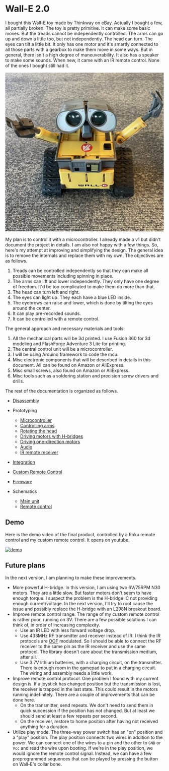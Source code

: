 # Wall-E 2.0

I bought this Wall-E toy made by Thinkway on eBay. Actually I bought a few, all partially  broken. The toy is pretty primitive. It can make some basic moves. But the treads cannot be independently controlled. The arms can go up and down a little too, but not independently. The head can turn. The eyes can tilt a little bit. It only has one motor and it's smartly connected to all those parts with a gearbox to make them move in some ways. But in general, there isn't a high degree of maneuverability. It also has a speaker to make some sounds. When new, it came with an IR remote control. None of the ones I bought still had it.

![wall-e](./media/IMG_1013.jpeg)

My plan is to control it with a microcontroller. I already made a v1 but didn't document the project in details. I am also not happy with a few things. So, here's my attempt at improving and simplifying the design. The general idea is to remove the internals and replace them with my own. The objectives are as follows.

1. Treads can be controlled independently so that they can make all possible movements including spinning in place.
1. The arms can lift and lower independently. They only have one degree of freedom. It'd be too complicated to make them do more than that.
1. The head can turn left and right.
1. The eyes can light up. They each have a blue LED inside.
1. The eyebrows can raise and lower, which is done by tilting the eyes around the center.
1. It can play pre-recorded sounds.
1. It can be controlled with a remote control.

The general approach and necessary materials and tools:
1. All the mechanical parts will be 3d printed. I use Fusion 360 for 3d modeling and FlashForge Adventure 3 Lite for printing.
1. The central control unit will be a microcontroller.
1. I will be using Arduino framework to code the mcu.
1. Misc electronic components that will be described in details in this document. All can be found on Amazon or AliExpress.
1. Misc small screws, also found on Amazon or AliExpress.
1. Misc tools such as a soldering station and precision screw drivers and drills.

The rest of the documentation is organized as follows.

* [Disassembly](disassembly.md)
* Prototyping
  - [Microcontroller](mcu.md)
  - [Controlling arms](arm.md)
  - [Rotating the head](head_rotation.md)
  - [Driving motors with H-bridges](hbridge.md)
  - [Driving one-direction motors](motor.md)
  - [Audio](audio.md)
  - [IR remote receiver](remote_receiver.md)

* [Integration](integration.md)

* [Custom Remote Control](remote_transmitter.md)

* [Firmware](firmware.md)

* Schematics
  - [Main unit](./schematic-main.svg)
  - [Remote control](./schematic-remote.svg)

## Demo

Here is the demo video of the final product, controlled by a Roku remote control and my custom remote control. It opens on youtube.

[![demo](http://img.youtube.com/vi/PiLhb5Huz5E/0.jpg)](http://www.youtube.com/watch?v=PiLhb5Huz5E)

## Future plans

In the next version, I am planning to make these improvements.

* More powerful H-bridge. In this version, I am using two 6V/75RPM N30 motors. They are a little slow. But faster motors don't seem to have enough torque. I suspect the problem is the H-bridge IC not providing enough current/voltage. In the next version, I'll try to root cause the issue and possibly replace the H-bridge with an L298N breakout board.
* Improve remote control range. The range of my custom remote control is rather poor, running on 3V. There are a few possible solutions I can think of, in order of increasing complexity.
  - Use an IR LED with less forward voltage drop.
  - Use 433MHz RF transmitter and receiver instead of IR. I think the IR protocols are [OOF](https://en.wikipedia.org/wiki/On–off_keying) modulated. So I should be able to connect the RF receiver to the same pin as the IR receiver and use the same protocol. The library doesn't care about the transmission medium, after all.
  - Use 3.7V lithium batteries, with a charging circuit, on the transmitter. There is enough room in the gamepad to put in a charging circuit. The wiring and assembly needs a little work.
* Improve remote control protocol. One problem I found with my current design is. If a joystick has changed position but the transmission is lost, the receiver is trapped in the last state. This could result in the motors running indefinitely. There are a couple of improvements that can be done here.
  - On the transmitter, send repeats. We don't need to send them in quick succession if the position has not changed. But at least we should send at least a few repeats per second.
  - On the receiver, restore to home position after having not received anything for a duration.
* Utilize play mode. The three-way power switch has an "on" position and a "play" position. The play position connects two wires in addition to the power. We can connect one of the wires to a pin and the other to `GND` or `Vcc` and read the wire upon booting. If we're in the play position, we would ignore the remote control signal. Instead, we can have a few preprogrammed sequences that can be played by pressing the button on Wall-E's collar bone.
